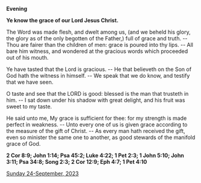 **Evening**

**Ye know the grace of our Lord Jesus Christ.**
 
The  Word was made flesh, and dwelt among us, (and we beheld his glory, the  glory as of the only begotten of the Father,) full of grace and truth. --  Thou are fairer than the children of men: grace is poured into thy  lips. -- All bare him witness, and wondered at the gracious words which  proceeded out of his mouth.
 
Ye have tasted that the Lord is  gracious. -- He that believeth on the Son of God hath the witness in  himself. -- We speak that we do know, and testify that we have seen.
 
O  taste and see that the LORD is good: blessed is the man that trusteth  in him. -- I sat down under his shadow with great delight, and his fruit  was sweet to my taste.
 
He said unto me, My grace is sufficient  for thee: for my strength is made perfect in weakness. -- Unto every one  of us is given grace according to the measure of the gift of Christ. --  As every man hath received the gift, even so minister the same one to  another, as good stewards of the manifold grace of God.  

**2 Cor 8:9; John 1:14; Psa 45:2; Luke 4:22; 1 Pet 2:3; 1 John 5:10; John 3:11; Psa 34:8; Song 2:3; 2 Cor 12:9; Eph 4:7; 1 Pet 4:10**

[Sunday 24-September, 2023](https://t.me/daily_light)
